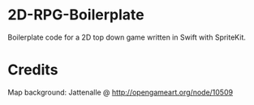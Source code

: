 # 2D-RPG-Boilerplate
Boilerplate code for a 2D top down game written in Swift with SpriteKit.

# Credits
Map background: Jattenalle @ http://opengameart.org/node/10509

